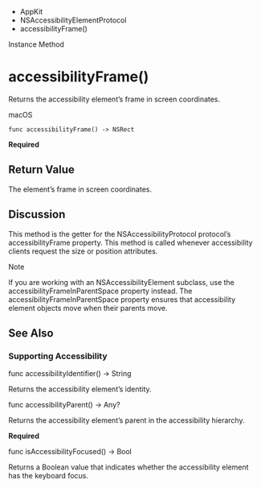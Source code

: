 

- AppKit
- NSAccessibilityElementProtocol
-  accessibilityFrame() 

Instance Method

# accessibilityFrame()

Returns the accessibility element’s frame in screen coordinates.

macOS

``` source
func accessibilityFrame() -> NSRect
```

**Required**

## Return Value

The element’s frame in screen coordinates.

## Discussion

This method is the getter for the NSAccessibilityProtocol protocol’s accessibilityFrame property. This method is called whenever accessibility clients request the size or position attributes.

Note

If you are working with an NSAccessibilityElement subclass, use the accessibilityFrameInParentSpace property instead. The accessibilityFrameInParentSpace property ensures that accessibility element objects move when their parents move.

## See Also

### Supporting Accessibility

func accessibilityIdentifier() -> String

Returns the accessibility element’s identity.

func accessibilityParent() -> Any?

Returns the accessibility element’s parent in the accessibility hierarchy.

**Required**

func isAccessibilityFocused() -> Bool

Returns a Boolean value that indicates whether the accessibility element has the keyboard focus.

